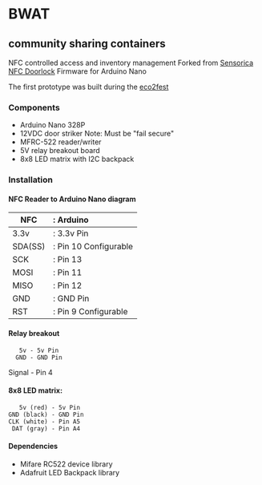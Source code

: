 # BWAT
## community sharing containers 

NFC controlled access and inventory management
Forked from [Sensorica NFC Doorlock](https://github.com/Sensorica/NFC_doorlock)
Firmware for Arduino Nano

The first prototype was built during the [eco2fest](eco2fest.com)

### Components

* Arduino Nano 328P
* 12VDC door striker Note: Must be "fail secure"
* MFRC-522 reader/writer 
* 5V relay breakout board
* 8x8 LED matrix with I2C backpack

### Installation

#### NFC Reader to Arduino Nano diagram

|    NFC  |: Arduino             |
|---------|:---------------------|
|    3.3v |: 3.3v Pin            |
| SDA(SS) |: Pin 10 Configurable |
|     SCK |: Pin 13              |
|    MOSI |: Pin 11              |
|    MISO |: Pin 12              |
|     GND |: GND Pin             |
|     RST |: Pin 9 Configurable  |
	  
#### Relay breakout
       5v - 5v Pin
      GND - GND Pin
   Signal - Pin 4
   
   
#### 8x8 LED matrix:
       5v (red) - 5v Pin
    GND (black) - GND Pin
    CLK (white) - Pin A5
     DAT (gray) - Pin A4
     
    
  
  
#### Dependencies 

- Mifare RC522 device library
- Adafruit LED Backpack library
